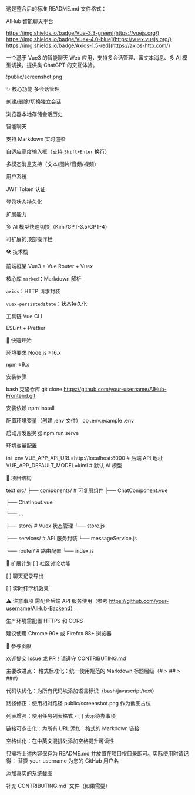 这是整合后的标准 README.md 文件格式：

AIHub 智能聊天平台

https://img.shields.io/badge/Vue-3.3-green](https://vuejs.org/)
https://img.shields.io/badge/Vuex-4.0-blue](https://vuex.vuejs.org/)
https://img.shields.io/badge/Axios-1.5-red](https://axios-http.com/)

一个基于 Vue3 的智能聊天 Web 应用，支持多会话管理、富文本消息、多 AI 模型切换，提供类 ChatGPT 的交互体验。

!public/screenshot.png <!-- 需替换实际截图路径 -->

✨ 核心功能
多会话管理

创建/删除/切换独立会话

浏览器本地存储会话历史

智能聊天

支持 Markdown 实时渲染

自适应高度输入框（支持 `Shift+Enter` 换行）

多模态消息支持（文本/图片/音频/视频）

用户系统

JWT Token 认证

登录状态持久化

扩展能力

多 AI 模型快速切换（Kimi/GPT-3.5/GPT-4）

可扩展的顶部操作栏

🛠 技术栈

前端框架
Vue3 + Vue Router + Vuex

核心库
`marked`：Markdown 解析

`axios`：HTTP 请求封装

`vuex-persistedstate`：状态持久化

工具链
Vue CLI

ESLint + Prettier

🚀 快速开始

环境要求
Node.js ≥16.x

npm ≥9.x

安装步骤

bash
克隆仓库
git clone https://github.com/your-username/AIHub-Frontend.git

安装依赖
npm install

配置环境变量（创建 .env 文件）
cp .env.example .env

启动开发服务器
npm run serve

环境变量配置

ini
.env
VUE_APP_API_URL=http://localhost:8000  # 后端 API 地址
VUE_APP_DEFAULT_MODEL=kimi             # 默认 AI 模型

📂 项目结构

text
src/
├── components/     # 可复用组件
├── ChatComponent.vue

├── ChatInput.vue

└── ...

├── store/          # Vuex 状态管理
└── store.js

├── services/       # API 服务封装
└── messageService.js

└── router/         # 路由配置
    └── index.js

🧩 扩展计划
[ ] 社区讨论功能

[ ] 聊天记录导出

[ ] 实时打字机效果

⚠️ 注意事项
需配合后端 API 服务使用（参考 https://github.com/your-username/AIHub-Backend）

生产环境需配置 HTTPS 和 CORS

建议使用 Chrome 90+ 或 Firefox 88+ 浏览器

🤝 参与贡献

欢迎提交 Issue 或 PR！请遵守 CONTRIBUTING.md

主要改进点：
格式标准化：统一使用规范的 Markdown 标题层级（# > ## > ###）

代码块优化：为所有代码块添加语言标识（bash/javascript/text）

路径修正：使用相对路径 public/screenshot.png 作为截图占位

列表增强：使用任务列表格式 - [ ] 表示待办事项

链接可点击化：为所有 URL 添加 ` 格式的 Markdown 链接

空格优化：在中英文混排处添加空格提升可读性

只需将上述内容保存为 README.md 并放置在项目根目录即可。实际使用时请记得：
替换 your-username 为您的 GitHub 用户名

添加真实的系统截图

补充 CONTRIBUTING.md` 文件（如果需要）
